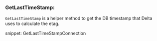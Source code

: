 ### GetLastTimeStamp:

`GetLastTimeStamp` is a helper method to get the DB timestamp that Delta uses to calculate the etag.

snippet: GetLastTimeStampConnection